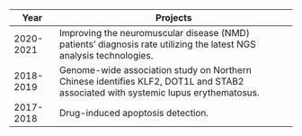 | Year | Projects |
| --- | --- |
| 2020-2021 | Improving the neuromuscular disease (NMD) patients’ diagnosis rate utilizing the latest NGS analysis technologies. |
| 2018-2019 | Genome-wide association study on Northern Chinese identifies KLF2, DOT1L and STAB2 associated with systemic lupus erythematosus. |
| 2017-2018 | Drug-induced apoptosis detection. |